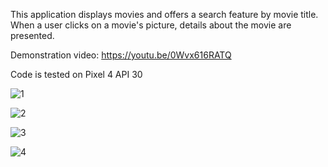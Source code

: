 This application displays movies and offers a search feature by movie title. When a user clicks on a movie's picture, details about the movie are presented.

Demonstration video: https://youtu.be/0Wvx616RATQ

Code is tested on Pixel 4 API 30

![1](https://github.com/Carennnnn/movie-review/assets/52493719/1d20ed06-13fe-4ddf-a6c9-15ff15d7b6b8)

![2](https://github.com/Carennnnn/movie-review/assets/52493719/a98c84d5-43c4-40ec-8ac8-0eadc489e6c0)

![3](https://github.com/Carennnnn/movie-review/assets/52493719/8ca3c7d5-ddd9-4aee-9060-fbac48ac4f39)

![4](https://github.com/Carennnnn/movie-review/assets/52493719/40e2fd40-47d8-4a8a-a02c-10b1a529237f)
